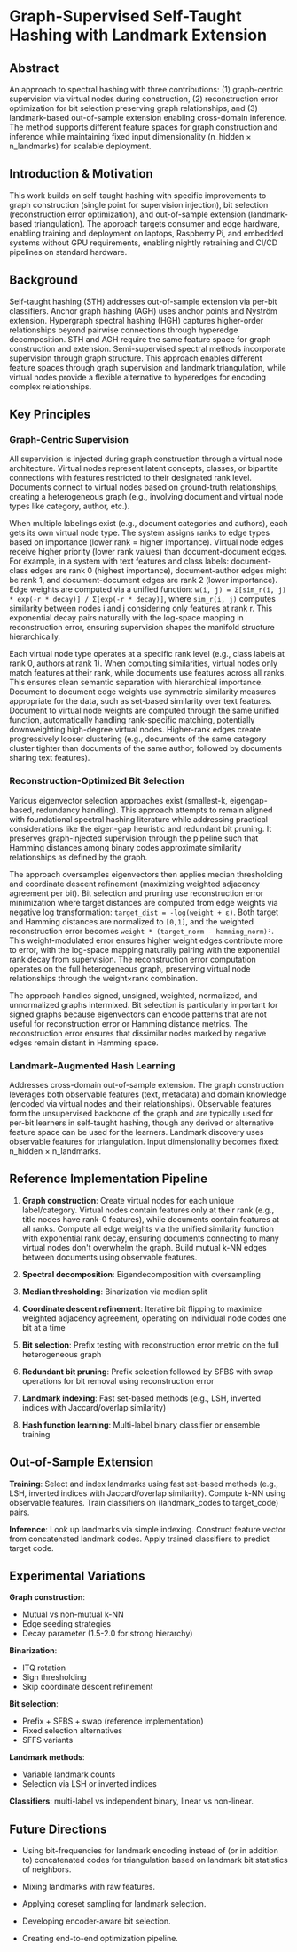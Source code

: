 # Graph-Supervised Self-Taught Hashing with Landmark Extension

## Abstract

An approach to spectral hashing with three contributions: (1) graph-centric
supervision via virtual nodes during construction, (2) reconstruction error
optimization for bit selection preserving graph relationships, and (3)
landmark-based out-of-sample extension enabling cross-domain inference. The
method supports different feature spaces for graph construction and inference
while maintaining fixed input dimensionality (n_hidden × n_landmarks) for
scalable deployment.

## Introduction & Motivation

This work builds on self-taught hashing with specific improvements to graph
construction (single point for supervision injection), bit selection
(reconstruction error optimization), and out-of-sample extension (landmark-based
triangulation). The approach targets consumer and edge hardware, enabling
training and deployment on laptops, Raspberry Pi, and embedded systems without
GPU requirements, enabling nightly retraining and CI/CD pipelines on standard
hardware.

## Background

Self-taught hashing (STH) addresses out-of-sample extension via per-bit
classifiers. Anchor graph hashing (AGH) uses anchor points and Nyström
extension. Hypergraph spectral hashing (HGH) captures higher-order relationships
beyond pairwise connections through hyperedge decomposition. STH and AGH require
the same feature space for graph construction and extension. Semi-supervised
spectral methods incorporate supervision through graph structure. This approach
enables different feature spaces through graph supervision and landmark
triangulation, while virtual nodes provide a flexible alternative to hyperedges
for encoding complex relationships.

## Key Principles

### Graph-Centric Supervision

All supervision is injected during graph construction through a virtual node
architecture. Virtual nodes represent latent concepts, classes, or bipartite
connections with features restricted to their designated rank level. Documents
connect to virtual nodes based on ground-truth relationships, creating a
heterogeneous graph (e.g., involving document and virtual node types like
category, author, etc.).

When multiple labelings exist (e.g., document categories and authors), each gets
its own virtual node type. The system assigns ranks to edge types based on
importance (lower rank = higher importance). Virtual node edges receive higher
priority (lower rank values) than document-document edges. For example, in a
system with text features and class labels: document-class edges are rank 0
(highest importance), document-author edges might be rank 1, and
document-document edges are rank 2 (lower importance). Edge weights are computed
via a unified function: `w(i, j) = Σ[sim_r(i, j) * exp(-r * decay)] / Σ[exp(-r *
decay)]`, where `sim_r(i, j)` computes similarity between nodes i and j
considering only features at rank r. This exponential decay pairs naturally with
the log-space mapping in reconstruction error, ensuring supervision shapes the
manifold structure hierarchically.

Each virtual node type operates at a specific rank level (e.g., class labels at
rank 0, authors at rank 1). When computing similarities, virtual nodes only
match features at their rank, while documents use features across all ranks.
This ensures clean semantic separation with hierarchical importance. Document to
document edge weights use symmetric similarity measures appropriate for the
data, such as set-based similarity over text features. Document to virtual node
weights are computed through the same unified function, automatically handling
rank-specific matching, potentially downweighting high-degree virtual nodes.
Higher-rank edges create progressively looser clustering (e.g., documents of the
same category cluster tighter than documents of the same author, followed by
documents sharing text features).

### Reconstruction-Optimized Bit Selection

Various eigenvector selection approaches exist (smallest-k, eigengap-based,
redundancy handling). This approach attempts to remain aligned with foundational
spectral hashing literature while addressing practical considerations like the
eigen-gap heuristic and redundant bit pruning. It preserves graph-injected
supervision through the pipeline such that Hamming distances among binary codes
approximate similarity relationships as defined by the graph.

The approach oversamples eigenvectors then applies median thresholding and
coordinate descent refinement (maximizing weighted adjacency agreement per bit).
Bit selection and pruning use reconstruction error minimization where target
distances are computed from edge weights via negative log transformation:
`target_dist = -log(weight + ε)`. Both target and Hamming distances are
normalized to `[0,1]`, and the weighted reconstruction error becomes `weight *
(target_norm - hamming_norm)²`. This weight-modulated error ensures higher
weight edges contribute more to error, with the log-space mapping naturally
pairing with the exponential rank decay from supervision. The reconstruction
error computation operates on the full heterogeneous graph, preserving virtual
node relationships through the weight×rank combination.

The approach handles signed, unsigned, weighted, normalized, and unnormalized
graphs intermixed. Bit selection is particularly important for signed graphs
because eigenvectors can encode patterns that are not useful for reconstruction
error or Hamming distance metrics. The reconstruction error ensures that
dissimilar nodes marked by negative edges remain distant in Hamming space.

### Landmark-Augmented Hash Learning

Addresses cross-domain out-of-sample extension. The graph construction leverages
both observable features (text, metadata) and domain knowledge (encoded via
virtual nodes and their relationships). Observable features form the
unsupervised backbone of the graph and are typically used for per-bit learners
in self-taught hashing, though any derived or alternative feature space can be
used for the learners. Landmark discovery uses observable features for
triangulation. Input dimensionality becomes fixed: n_hidden × n_landmarks.

## Reference Implementation Pipeline

1. **Graph construction**: Create virtual nodes for each unique label/category.
   Virtual nodes contain features only at their rank (e.g., title nodes have
   rank-0 features), while documents contain features at all ranks. Compute all
   edge weights via the unified similarity function with exponential rank decay,
   ensuring documents connecting to many virtual nodes don't overwhelm the
   graph. Build mutual k-NN edges between documents using observable features.

2. **Spectral decomposition**: Eigendecomposition with oversampling

3. **Median thresholding**: Binarization via median split

4. **Coordinate descent refinement**: Iterative bit flipping to maximize
   weighted adjacency agreement, operating on individual node codes one bit at a
   time

5. **Bit selection**: Prefix testing with reconstruction error
   metric on the full heterogeneous graph

6. **Redundant bit pruning**: Prefix selection followed by SFBS with swap
   operations for bit removal using reconstruction error

7. **Landmark indexing**: Fast set-based methods (e.g., LSH, inverted indices
   with Jaccard/overlap similarity)

8. **Hash function learning**: Multi-label binary classifier or ensemble
   training

## Out-of-Sample Extension

**Training**: Select and index landmarks using fast set-based methods (e.g.,
LSH, inverted indices with Jaccard/overlap similarity). Compute k-NN using
observable features. Train classifiers on (landmark_codes to target_code) pairs.

**Inference**: Look up landmarks via simple indexing. Construct feature vector
from concatenated landmark codes. Apply trained classifiers to predict target
code.

## Experimental Variations

**Graph construction**:
- Mutual vs non-mutual k-NN
- Edge seeding strategies
- Decay parameter (1.5-2.0 for strong hierarchy)

**Binarization**:
- ITQ rotation
- Sign thresholding
- Skip coordinate descent refinement

**Bit selection**:
- Prefix + SFBS + swap (reference implementation)
- Fixed selection alternatives
- SFFS variants

**Landmark methods**:
- Variable landmark counts
- Selection via LSH or inverted indices

**Classifiers**: multi-label vs independent binary, linear vs non-linear.

## Future Directions

- Using bit-frequencies for landmark encoding instead of (or in addition to)
  concatenated codes for triangulation based on landmark bit statistics of
  neighbors.

- Mixing landmarks with raw features.

- Applying coreset sampling for landmark selection.

- Developing encoder-aware bit selection.

- Creating end-to-end optimization pipeline.
